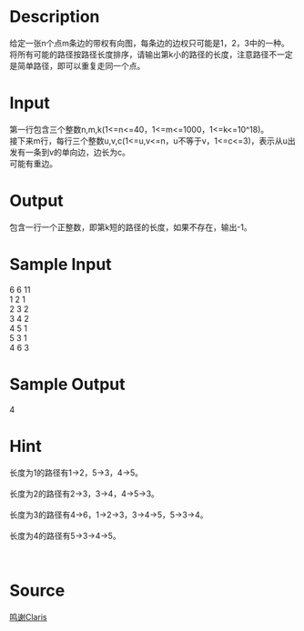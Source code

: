 
# Description

<div class="content"><p>给定一张n个点m条边的带权有向图，每条边的边权只可能是1，2，3中的一种。<br/>
将所有可能的路径按路径长度排序，请输出第k小的路径的长度，注意路径不一定是简单路径，即可以重复走同一个点。</p></div>

# Input

<div class="content"><p>第一行包含三个整数n,m,k(1&lt;=n&lt;=40，1&lt;=m&lt;=1000，1&lt;=k&lt;=10^18)。<br/>
接下来m行，每行三个整数u,v,c(1&lt;=u,v&lt;=n，u不等于v，1&lt;=c&lt;=3)，表示从u出发有一条到v的单向边，边长为c。<br/>
可能有重边。</p></div>

# Output

<div class="content"><p>包含一行一个正整数，即第k短的路径的长度，如果不存在，输出-1。</p></div>

# Sample Input

<div class="content"><span class="sampledata">6 6 11<br/>
1 2 1<br/>
2 3 2<br/>
3 4 2<br/>
4 5 1<br/>
5 3 1<br/>
4 6 3</span></div>

# Sample Output

<div class="content"><span class="sampledata">4</span></div>

# Hint

<div class="content"><p></p><p>长度为1的路径有1-&gt;2，5-&gt;3，4-&gt;5。<br/><br/>
长度为2的路径有2-&gt;3，3-&gt;4，4-&gt;5-&gt;3。<br/><br/>
长度为3的路径有4-&gt;6，1-&gt;2-&gt;3，3-&gt;4-&gt;5，5-&gt;3-&gt;4。<br/><br/>
长度为4的路径有5-&gt;3-&gt;4-&gt;5。</p><br/>
<p></p><p></p></div>

# Source

<div class="content"><p><a href="problemset.php?search=鸣谢Claris">鸣谢Claris</a></p></div>

